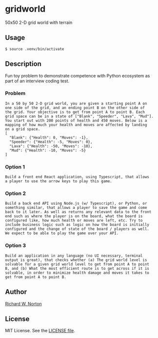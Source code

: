 # gridworld

50x50 2-D grid world with terrain

## Usage

```
$ source .venv/bin/activate
```

## Description

Fun toy problem to demonstrate competence with Python ecosystem as
part of an interview coding test.

### Problem

```
In a 50 by 50 2-D grid world, you are given a starting point A on
one side of the grid, and an ending point B on the other side of
the grid. Your objective is to get from point A to point B. Each
grid space can be in a state of ["Blank", "Speeder", "Lava", "Mud"].
You start out with 200 points of health and 450 moves. Below is a
mapping of how much your health and moves are affected by landing
on a grid space.
[
  "Blank": {"Health": 0, "Moves": -1},
  "Speeder": {"Health": -5, "Moves": 0},
  "Lava": {"Health": -50, "Moves": -10},
  "Mud": {"Health": -10, "Moves": -5}
]
```

### Option 1

```
Build a front end React application, using Typescript, that allows
a player to use the arrow keys to play this game.
```

### Option 2

```
Build a back end API using Node.js (w/ Typescript), or Python, or
something similar, that allows a player to save the game and come
back to it later. As well as returns any relevant data to the front
end such as where the player is on the board, what the board is
configured like, how much health or moves are left, etc. Try to
include business logic such as logic on how the board is initially
configured and the change of state of the board / players as well.
We expect to be able to play the game over your API.
```

### Option 3

```
Build an application in any language (no UI necessary, terminal
output is great), that checks whether (a) The grid world level is
solvable for a given grid world level to get from point A to point
B, and (b) What the most efficient route is to get across if it is
solvable, in order to minimize health damage and moves it takes to
get from point A to point B.
```

## Author

[Richard W. Norton](mailto:rwtnorton@gmail.com)

## License

MIT License.  See the [LICENSE file](./LICENSE).
